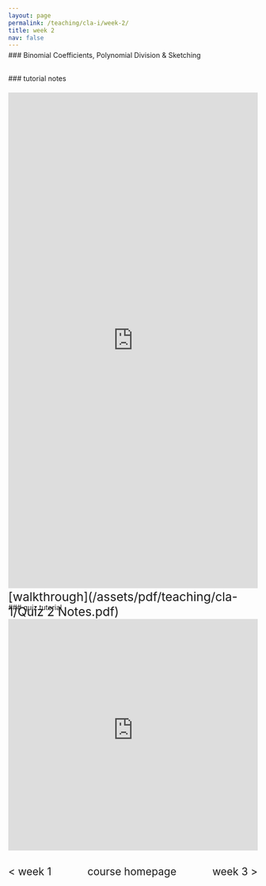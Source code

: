```yaml
---
layout: page
permalink: /teaching/cla-i/week-2/
title: week 2 
nav: false
---
```

<div style="margin-top: -10px;"></div>
### Binomial Coefficients, Polynomial Division & Sketching

<div style="margin-top: 30px;"></div>
### tutorial notes
<div style="margin-top: 20px;"></div>

<iframe scrolling="auto" 
    src="https://drive.google.com/viewerng/viewer?embedded=true&url=elshenawyom.github.io/assets/pdf/teaching/cla-1/Tutorial 2 - CLA (I).pdf" 
    style="width: 100%; height: 1000px;" 
    frameborder="0">
</iframe>

<div style="margin-top: 30px;"></div>
### quiz tutorial
<div style="margin-top: -45px;"></div>
<span style="float:right; font-size: 1.75em;">  [walkthrough](/assets/pdf/teaching/cla-1/Quiz 2 Notes.pdf)</span>
<br> 
<div style="margin-top: 30px;"></div>


<iframe 
    class="rounded z-depth-1" 
    zoomable="true" 
    style="width: 100%; height: 350pt;" 
    src="https://www.youtube-nocookie.com/embed/videoseries?si=mFeE9VHNMmCNq74Y&amp;list=PL5nC3GggzQpNtZ4W3UHJ-cGfsoMSxc0Sd" 
    title="YouTube video player" 
    frameborder="0" 
    allow="accelerometer; autoplay; clipboard-write; encrypted-media; gyroscope; picture-in-picture; web-share" 
    referrerpolicy="strict-origin-when-cross-origin" 
    allowfullscreen>
</iframe>

<div style="margin-top: 30px;"></div>
<div style="display: flex; justify-content: space-between; align-items: center;">
  <a href="/teaching/cla-i/week-1/" style="font-size: 1.5em; text-decoration: none;"> < week 1</a>
  <a href="/teaching/cla-i/" style="font-size: 1.5em; text-decoration: none; text-align: center;"> course homepage </a>
  <a href="/teaching/cla-i/week-3/" style="font-size: 1.5em; text-decoration: none; text-align: right;"> week 3 > </a>
</div>

<br>
<br>

